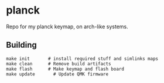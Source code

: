 # planck

Repo for my planck keymap, on arch-like systems.


## Building
    make init       # install required stuff and simlinks maps
    make clean      # Remove build artifacts
    make flash      # Make keymap and flash board
    make update       # Update QMK firmware

